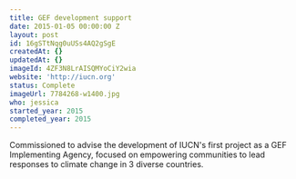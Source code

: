 ```yaml
---
title: GEF development support
date: 2015-01-05 00:00:00 Z
layout: post
id: 16gSTtNqg0uUSs4AQ2gSgE
createdAt: {}
updatedAt: {}
imageId: 4ZF3N8LrAISQMYoCiY2wia
website: 'http://iucn.org'
status: Complete
imageUrl: 7784268-w1400.jpg
who: jessica
started_year: 2015
completed_year: 2015
---
```


Commissioned to advise the development of IUCN's first project as a GEF Implementing Agency, focused on empowering communities to lead responses to climate change in 3 diverse countries.
